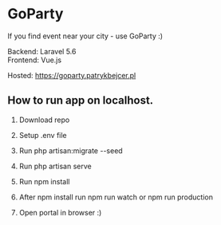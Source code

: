 # GoParty

If you find event near your city - use GoParty :)

Backend: Laravel 5.6 <br/>
Frontend: Vue.js

Hosted: 
https://goparty.patrykbejcer.pl

## How to run app on localhost.

1. Download repo

2. Setup .env file

3. Run php artisan:migrate --seed

4. Run php artisan serve

5. Run npm install

6. After npm install run npm run watch or npm run production

7. Open portal in browser :)
